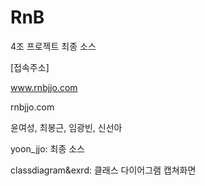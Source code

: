 # RnB

4조 프로젝트 최종 소스

[접속주소]

www.rnbjjo.com

rnbjjo.com

윤여성, 최봉근, 임광빈, 신선아

yoon_jjo: 최종 소스

classdiagram&exrd: 클래스 다이어그램 캡쳐화면

